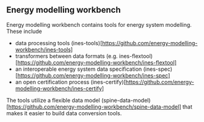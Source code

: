 ## Energy modelling workbench

Energy modelling workbench contains tools for energy system modelling. These include 

- data processing tools (ines-tools)[https://github.com/energy-modelling-workbench/ines-tools]
- transformers between data formats (e.g. ines-flextool)[https://github.com/energy-modelling-workbench/ines-flextool]
- an interoperable energy system data specification (ines-spec)[https://github.com/energy-modelling-workbench/ines-spec] 
- an open certification process (ines-certify)[https://github.com/energy-modelling-workbench/ines-certify]

The tools utilize a flexible data model (spine-data-model)[https://github.com/energy-modelling-workbench/spine-data-model] that makes it easier to build data conversion tools.

